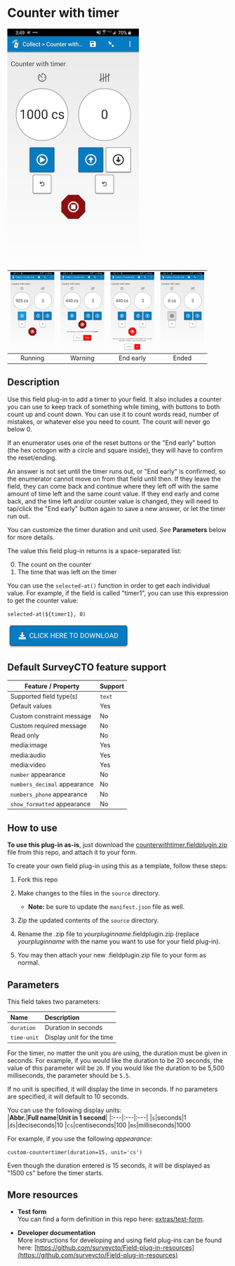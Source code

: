# Counter with timer

![](extras/preview-images/main.jpg)

|<img src="extras/preview-images/running.jpg" width="100px">|<img src="extras/preview-images/confirm-reset.jpg" width="100px">|<img src="extras/preview-images/end-early.jpg" width="100px">|<img src="extras/preview-images/timer-end.jpg" width="100px">|
|:---:|:---:|:---:|:---:|
|Running|Warning|End early|Ended|

## Description

Use this field plug-in to add a timer to your field. It also includes a counter you can use to keep track of something while timing, with buttons to both count up and count down. You can use it to count words read, number of mistakes, or whatever else you need to count. The count will never go below 0.

If an enumerator uses one of the reset buttons or the "End early" button (the hex octogon with a circle and square inside), they will have to confirm the reset/ending.

An answer is not set until the timer runs out, or "End early" is confirmed, so the enumerator cannot move on from that field until then. If they leave the field, they can come back and continue where they left off with the same amount of time left and the same count value. If they end early and come back, and the time left and/or counter value is changed, they will need to tap/click the "End early" button again to save a new answer, or let the timer run out.

You can customize the timer duration and unit used. See **Parameters** below for more details.

The value this field plug-in returns is a space-separated list:

0. The count on the counter
1. The time that was left on the timer

You can use the `selected-at()` function in order to get each individual value. For example, if the field is called "timer1", you can use this expression to get the counter value:

    selected-at(${timer1}, 0)

[![Download now](extras/other-images/download-button.png)](https://github.com/surveycto/counter-with-timer/raw/master/counterwithtimer.fieldplugin.zip)

## Default SurveyCTO feature support

| Feature / Property | Support |
| --- | --- |
| Supported field type(s) | `text`|
| Default values | Yes |
| Custom constraint message | No |
| Custom required message | No |
| Read only | No |
| media:image | Yes |
| media:audio | Yes |
| media:video | Yes |
| `number` appearance | No |
| `numbers_decimal` appearance | No |
| `numbers_phone` appearance | No |
| `show_formatted` appearance | No |

## How to use

**To use this plug-in as-is**, just download the [counterwithtimer.fieldplugin.zip](countertimer.fieldplugin.zip) file from this repo, and attach it to your form.

To create your own field plug-in using this as a template, follow these steps:

1. Fork this repo
1. Make changes to the files in the `source` directory.

    * **Note:** be sure to update the `manifest.json` file as well.

1. Zip the updated contents of the `source` directory.
1. Rename the .zip file to *yourpluginname*.fieldplugin.zip (replace *yourpluginname* with the name you want to use for your field plug-in).
1. You may then attach your new .fieldplugin.zip file to your form as normal.

## Parameters

This field takes two parameters:

|Name|Description|
|:---|:---|
|`duration`|Duration in seconds|
|`time-unit`|Display unit for the time|


For the timer, no matter the unit you are using, the duration must be given in seconds. For example, if you would like the duration to be 20 seconds, the value of this parameter will be `20`. If you would like the duration to be 5,500 milliseconds, the parameter should be `5.5`.

If no unit is specified, it will display the time in seconds. If no parameters are specified, it will default to 10 seconds.

You can use the following display units:  
|**Abbr.**|**Full name**|**Unit in 1 second**|
|:---|:---|:---|
|`s`|seconds|1
|`ds`|deciseconds|10
|`cs`|centiseconds|100
|`ms`|milliseconds|1000

For example, if you use the following *appearance*:

    custom-countertimer(duration=15, unit='cs')

Even though the duration entered is 15 seconds, it will be displayed as "1500 cs" before the timer starts.


## More resources

* **Test form**  
You can find a form definition in this repo here: [extras/test-form](extras/test-form).

* **Developer documentation**  
More instructions for developing and using field plug-ins can be found here: [https://github.com/surveycto/Field-plug-in-resources](https://github.com/surveycto/Field-plug-in-resources)